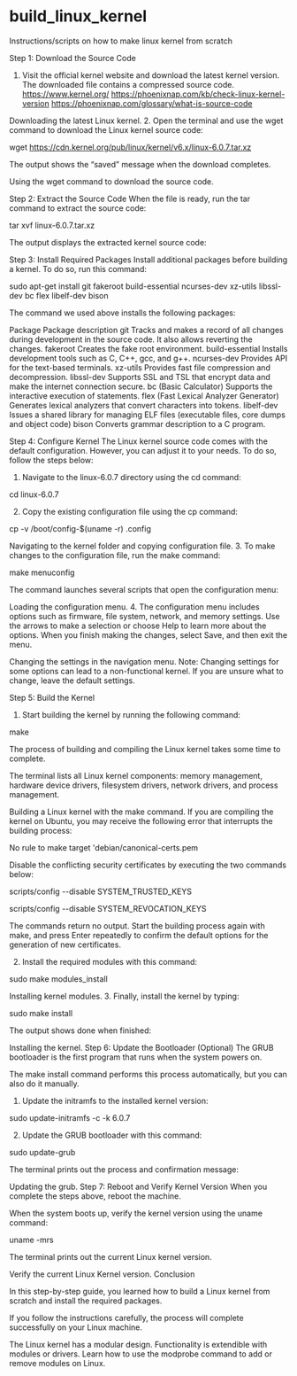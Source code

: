 # build_linux_kernel
Instructions/scripts on how to make linux kernel from scratch

Step 1: Download the Source Code
1. Visit the official kernel website and download the latest kernel version. The downloaded file contains a compressed source code.
https://www.kernel.org/
https://phoenixnap.com/kb/check-linux-kernel-version
https://phoenixnap.com/glossary/what-is-source-code

Downloading the latest Linux kernel.
2. Open the terminal and use the wget command to download the Linux kernel source code:

wget https://cdn.kernel.org/pub/linux/kernel/v6.x/linux-6.0.7.tar.xz

The output shows the “saved” message when the download completes.

Using the wget command to download the source code.

Step 2: Extract the Source Code
When the file is ready, run the tar command to extract the source code:

tar xvf linux-6.0.7.tar.xz

The output displays the extracted kernel source code:

Step 3: Install Required Packages
Install additional packages before building a kernel. To do so, run this command:

sudo apt-get install git fakeroot build-essential ncurses-dev xz-utils libssl-dev bc flex libelf-dev bison

The command we used above installs the following packages:

Package	Package description
git	Tracks and makes a record of all changes during development in the source code. It also allows reverting the changes.
fakeroot	Creates the fake root environment.
build-essential	Installs development tools such as C, C++, gcc, and g++.
ncurses-dev	Provides API for the text-based terminals.
xz-utils	Provides fast file compression and decompression.
libssl-dev	Supports SSL and TSL that encrypt data and make the internet connection secure.
bc (Basic Calculator)	Supports the interactive execution of statements.
flex (Fast Lexical Analyzer Generator)	Generates lexical analyzers that convert characters into tokens.
libelf-dev	Issues a shared library for managing ELF files (executable files, core dumps and object code)
bison	Converts grammar description to a C program.


Step 4: Configure Kernel
The Linux kernel source code comes with the default configuration. However, you can adjust it to your needs. To do so, follow the steps below:

1. Navigate to the linux-6.0.7 directory using the cd command:

cd linux-6.0.7

2. Copy the existing configuration file using the cp command:

cp -v /boot/config-$(uname -r) .config

Navigating to the kernel folder and copying configuration file.
3. To make changes to the configuration file, run the make command:

make menuconfig

The command launches several scripts that open the configuration menu:

Loading the configuration menu.
4. The configuration menu includes options such as firmware, file system, network, and memory settings. Use the arrows to make a selection or choose Help to learn more about the options. When you finish making the changes, select Save, and then exit the menu.

Changing the settings in the navigation menu.
Note: Changing settings for some options can lead to a non-functional kernel. If you are unsure what to change, leave the default settings.

Step 5: Build the Kernel
1. Start building the kernel by running the following command:

make

The process of building and compiling the Linux kernel takes some time to complete.

The terminal lists all Linux kernel components: memory management, hardware device drivers, filesystem drivers, network drivers, and process management.

Building a Linux kernel with the make command.
If you are compiling the kernel on Ubuntu, you may receive the following error that interrupts the building process:

No rule to make target 'debian/canonical-certs.pem

Disable the conflicting security certificates by executing the two commands below:

scripts/config --disable SYSTEM_TRUSTED_KEYS

scripts/config --disable SYSTEM_REVOCATION_KEYS

The commands return no output. Start the building process again with make, and press Enter repeatedly to confirm the default options for the generation of new certificates.

2. Install the required modules with this command:

sudo make modules_install

Installing kernel modules.
3. Finally, install the kernel by typing:

sudo make install 

The output shows done when finished:

Installing the kernel.
Step 6: Update the Bootloader (Optional)
The GRUB bootloader is the first program that runs when the system powers on.

The make install command performs this process automatically, but you can also do it manually.

1. Update the initramfs to the installed kernel version:

sudo update-initramfs -c -k 6.0.7

2. Update the GRUB bootloader with this command:

sudo update-grub

The terminal prints out the process and confirmation message:

Updating the grub.
Step 7: Reboot and Verify Kernel Version
When you complete the steps above, reboot the machine.

When the system boots up, verify the kernel version using the uname command:

uname -mrs

The terminal prints out the current Linux kernel version.

Verify the current Linux Kernel version.
Conclusion

In this step-by-step guide, you learned how to build a Linux kernel from scratch and install the required packages.

If you follow the instructions carefully, the process will complete successfully on your Linux machine.

The Linux kernel has a modular design. Functionality is extendible with modules or drivers. Learn how to use the modprobe command to add or remove modules on Linux.
